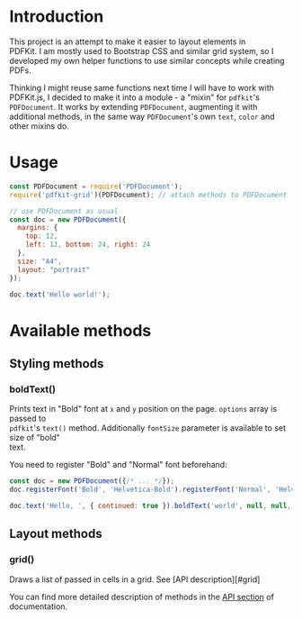 # Introduction

This project is an attempt to make it easier to layout elements in  
PDFKit. I am mostly used to Bootstrap CSS and similar grid system, so I  
developed my own helper functions to use similar concepts while creating PDFs.

Thinking I might reuse same functions next time I will have to work with  
PDFKit.js, I decided to make it into a module - a "mixin" for `pdfkit`'s  
`PDFDocument`. It works by extending `PDFDocument`, augmenting it with  
additional methods, in the same way `PDFDocument`'s own `text`, `color` and  
other mixins do.

# Usage

```javascript
const PDFDocument = require('PDFDocument');
require('pdfkit-grid')(PDFDocument); // attach methods to PDFDocument

// use PDFDocument as usual
const doc = new PDFDocument({
  margins: {
    top: 12,
    left: 12, bottom: 24, right: 24
  },
  size: "A4",
  layout: "portrait"
});

doc.text('Hello world!');
```

# Available methods

## Styling methods

### boldText\(\)

Prints text in "Bold" font at `x` and `y` position on the page. `options` array is passed to   
`pdfkit`'s `text()` method. Additionally `fontSize` parameter is available to set size of "bold"  
text.

You need to register "Bold" and "Normal" font beforehand:

```js
const doc = new PDFDocument({/* ... */});
doc.registerFont('Bold', 'Helvetica-Bold').registerFont('Normal', 'Helvetica');

doc.text('Hello, ', { continued: true }).boldText('world', null, null, { fontSize: 12 });
```

## Layout methods

### grid\(\)

Draws a list of passed in cells in a grid. See [API description][#grid]



You can find more detailed description of methods in the [API section](/api.md) of documentation.

